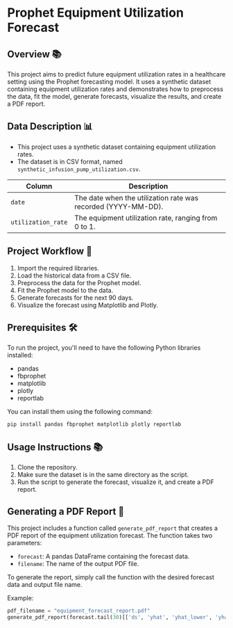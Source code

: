 # Prophet Equipment Utilization Forecast

## Overview 📚
This project aims to predict future equipment utilization rates in a healthcare setting using the Prophet forecasting model. It uses a synthetic dataset containing equipment utilization rates and demonstrates how to preprocess the data, fit the model, generate forecasts, visualize the results, and create a PDF report.

## Data Description 📊

- This project uses a synthetic dataset containing equipment utilization rates.
- The dataset is in CSV format, named `synthetic_infusion_pump_utilization.csv`.

| Column            | Description                              |
| ----------------- | ---------------------------------------- |
| `date`            | The date when the utilization rate was recorded (YYYY-MM-DD). |
| `utilization_rate` | The equipment utilization rate, ranging from 0 to 1. |

## Project Workflow 🚀

1. Import the required libraries.
2. Load the historical data from a CSV file.
3. Preprocess the data for the Prophet model.
4. Fit the Prophet model to the data.
5. Generate forecasts for the next 90 days.
6. Visualize the forecast using Matplotlib and Plotly.

## Prerequisites 🛠️

To run the project, you'll need to have the following Python libraries installed:

- pandas
- fbprophet
- matplotlib
- plotly
- reportlab

You can install them using the following command:
```bash
pip install pandas fbprophet matplotlib plotly reportlab
```

## Usage Instructions 📚

1. Clone the repository.
2. Make sure the dataset is in the same directory as the script.
3. Run the script to generate the forecast, visualize it, and create a PDF report.

## Generating a PDF Report 📄

This project includes a function called `generate_pdf_report` that creates a PDF report of the equipment utilization forecast. The function takes two parameters:

- `forecast`: A pandas DataFrame containing the forecast data.
- `filename`: The name of the output PDF file.

To generate the report, simply call the function with the desired forecast data and output file name.

Example:

```python
pdf_filename = "equipment_forecast_report.pdf"
generate_pdf_report(forecast.tail(30)[['ds', 'yhat', 'yhat_lower', 'yhat_upper']], pdf_filename)
```
